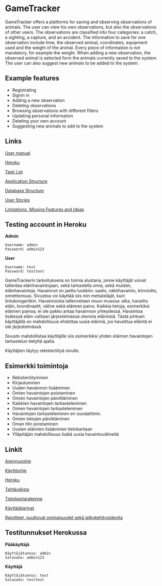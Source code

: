 # GameTracker

GameTracker offers a platforms for saving and observing observations of animals. The user can view his own observations, but also the observations of other users. The observations are classified into four categories: a catch, a sighting, a capture, and an accident. The information to save for one observation include time, the observed animal, coordinates, equipment used and the weight of the animal. Every piece of information is not mandatory, for example the weight. When adding a new observation, the observed animal is selected form the animals currently saved to the system. The user can also suggest new animals to be added to the system. 

## Example features
 * Registrating
 * Signin in
 * Adding a new observation
 * Deleting observations
 * Browsing observations with different filters
 * Updating personal information
 * Deleting your own account
 * Suggesting new animals to add to the system

## Links
[User manual](https://github.com/LauriTahvanainen/GameTracker/blob/master/documentation/manual.md)

[Heroku](https://gmtrackr.herokuapp.com/)

[Task List](https://github.com/LauriTahvanainen/GameTracker/blob/master/documentation/tasklist.md)

[Application Structure](https://github.com/LauriTahvanainen/GameTracker/blob/master/documentation/application_structure.md)

[Database Structure](https://github.com/LauriTahvanainen/GameTracker/blob/master/documentation/database_structure.md)

[User Stories](https://github.com/LauriTahvanainen/GameTracker/blob/master/documentation/userstories.md)

[Limitations, Missing Features and Ideas](https://github.com/LauriTahvanainen/GameTracker/blob/master/documentation/LimitsNIdeas.md)

## Testing account in Heroku
**Admin**

    Username: admin
    Password: admin123

**User**

    Username: test
    Password: testtest


GameTrackerin tarkoituksena on toimia alustana, jonne käyttäjät voivat tallentaa eläinhavaintojaan, sekä tarkastella omia, sekä muiden, eläinhavaintoja. Havainnot on jaettu luokkiin: saalis, näköhavainto, kiinniotto, onnettomuus. Sivustoa voi käyttää siis niin metsästäjät, kuin lintubongaritkin. Havainnoista tallennetaan muun muassa: aika, havaittu eläin, koordinaatit, väline sekä eläimen paino. Kaikkia tietoja, esimerkiksi eläimen painoa, ei ole pakko antaa havainnon yhteydessä. Havaintoa lisätessä eläin valitaan järjestelmässä olevista eläimistä. Tästä johtuen käyttäjällä on mahdollisuus ehdottaa uusia eläimiä, jos havaittua eläintä ei ole järjestelmässä.

Sivusto mahdollistaa käyttäjille siis esimerkiksi yhden eläimen havaintojen tarkastelun tietyltä ajalta.

Käyttäjien täytyy rekisteröityä sivulle.

## Esimerkki toimintoja
* Rekisteröityminen
* Kirjautuminen
* Uuden havainnon lisääminen
* Omien havaintojen poistaminen
* Omien havaintojen päivittäminen
* Kaikkien havaintojen tarkasteleminen
* Omien havaintojen tarkasteleminen
* Havaintojen tarkasteleminen eri suodattimin.
* Omien tietojen päivittäminen
* Oman tilin poistaminen
* Uusien eläimien lisääminen tietokantaan
* Ylläpitäjän mahdollisuus lisätä uusia havaintovälineitä

## Linkit
[Asennusohje](https://github.com/LauriTahvanainen/GameTracker/blob/master/documentation/asennusohje.md)

[Käyttöohje](https://github.com/LauriTahvanainen/GameTracker/blob/master/documentation/kayttoohje.md)

[Heroku](https://gmtrackr.herokuapp.com/)

[Tehtävälista](https://github.com/LauriTahvanainen/GameTracker/blob/master/documentation/tasklist.md)

[Tietokantarakenne](https://github.com/LauriTahvanainen/GameTracker/blob/master/documentation/tietokantarakenne.md)

[Käyttäjätarinat](https://github.com/LauriTahvanainen/GameTracker/blob/master/documentation/kayttajatarinat.md)

[Rajoitteet, puuttuvat ominaisuudet sekä jatkokehitysideoita](https://github.com/LauriTahvanainen/GameTracker/blob/master/documentation/puutteet.md)

## Testitunnukset Herokussa
**Pääkäyttäjä**

    Käyttäjätunnus: admin
    Salasana: admin123

**Käyttäjä**

    Käyttäjätunnus: test
    Salasana: testtest

